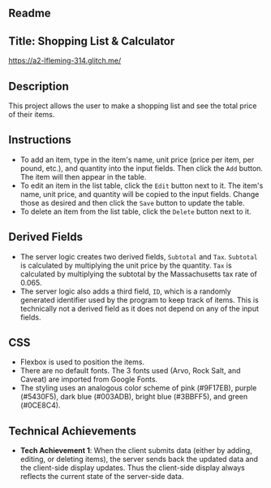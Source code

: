 ## Readme

## Title: **Shopping List & Calculator**

https://a2-lfleming-314.glitch.me/

## Description
This project allows the user to make a shopping list and see the total price of their items.
## Instructions
- To add an item, type in the item's name, unit price (price per item, per pound, etc.), and quantity into the input fields. Then click the `Add` button. The item will then appear in the table.
- To edit an item in the list table, click the `Edit` button next to it. The item's name, unit price, and quantity will be copied to the input fields. Change those as desired and then click the `Save` button to update the table.
- To delete an item from the list table, click the `Delete` button next to it.
## Derived Fields
- The server logic creates two derived fields, `Subtotal` and `Tax`. `Subtotal` is calculated by multiplying the unit price by the quantity. `Tax` is calculated by multiplying the subtotal by the Massachusetts tax rate of 0.065.
- The server logic also adds a third field, `ID`, which is a randomly generated identifier used by the program to keep track of items. This is technically not a derived field as it does not depend on any of the input fields.
## CSS
- Flexbox is used to position the items.
- There are no default fonts. The 3 fonts used (Arvo, Rock Salt, and Caveat) are imported from Google Fonts.
- The styling uses an analogous color scheme of pink (#9F17EB), purple (#5430F5), dark blue (#003ADB), bright blue (#3BBFF5), and green (#0CE8C4).

## **Technical Achievements**

- **Tech Achievement 1**: When the client submits data (either by adding, editing, or deleting items), the server sends back the updated data and the client-side display updates. Thus the client-side display always reflects the current state of the server-side data.

